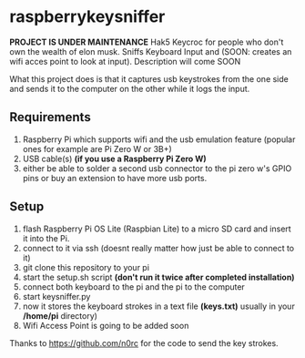 # raspberrykeysniffer
**PROJECT IS UNDER MAINTENANCE**
Hak5 Keycroc for people who don't own the wealth of elon musk. Sniffs Keyboard Input and (SOON: creates an wifi acces point to look at input).
Description will come SOON

What this project does is that it captures usb keystrokes from the one side and sends it to the computer on the other while it logs the input.
## Requirements
1. Raspberry Pi which supports wifi and the usb emulation feature (popular ones for example are Pi Zero W or 3B+)
2. USB cable(s)
**(if you use a Raspberry Pi Zero W)**
3. either be able to solder a second usb connector to the pi zero w's GPIO pins or buy an extension to have more usb ports. 


## Setup
1. flash Raspberry Pi OS Lite (Raspbian Lite) to a micro SD card and insert it into the Pi.
2. connect to it via ssh (doesnt really matter how just be able to connect to it)
3. git clone this repository to your pi
4. start the setup.sh script **(don't run it twice after completed installation)**
5. connect both keyboard to the pi and the pi to the computer
6. start keysniffer.py
7. now it stores the keyboard strokes in a text file **(keys.txt)** usually in your **/home/pi** directory)
8. Wifi Access Point is going to be added soon

Thanks to https://github.com/n0rc for the code to send the key strokes.
